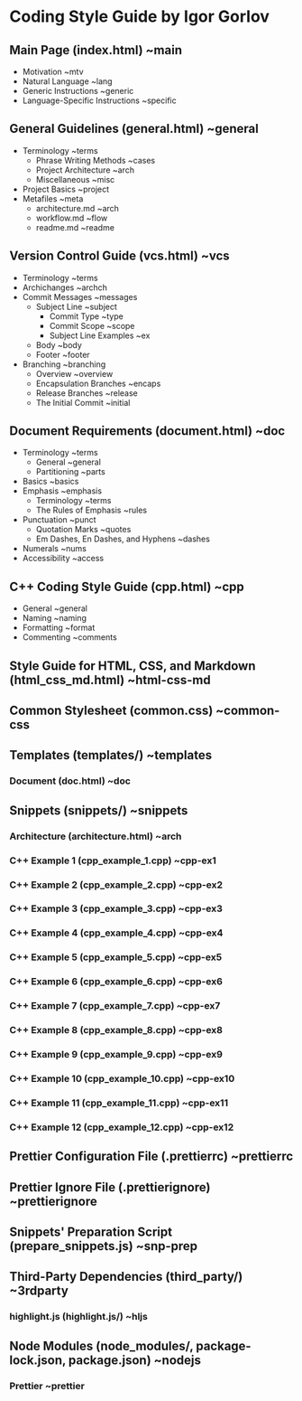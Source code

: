 # Coding Style Guide by Igor Gorlov

## Main Page (index.html) ~main

-   Motivation ~mtv
-   Natural Language ~lang
-   Generic Instructions ~generic
-   Language-Specific Instructions ~specific

## General Guidelines (general.html) ~general

-   Terminology ~terms
    -   Phrase Writing Methods ~cases
    -   Project Architecture ~arch
    -   Miscellaneous ~misc
-   Project Basics ~project
-   Metafiles ~meta
    -   architecture.md ~arch
    -   workflow.md ~flow
    -   readme.md ~readme

## Version Control Guide (vcs.html) ~vcs

-   Terminology ~terms
-   Archichanges ~archch
-   Commit Messages ~messages
    -   Subject Line ~subject
        -   Commit Type ~type
        -   Commit Scope ~scope
        -   Subject Line Examples ~ex
    -   Body ~body
    -   Footer ~footer
-   Branching ~branching
    -   Overview ~overview
    -   Encapsulation Branches ~encaps
    -   Release Branches ~release
    -   The Initial Commit ~initial

## Document Requirements (document.html) ~doc

-   Terminology ~terms
    -   General ~general
    -   Partitioning ~parts
-   Basics ~basics
-   Emphasis ~emphasis
    -   Terminology ~terms
    -   The Rules of Emphasis ~rules
-   Punctuation ~punct
    -   Quotation Marks ~quotes
    -   Em Dashes, En Dashes, and Hyphens ~dashes
-   Numerals ~nums
-   Accessibility ~access

## C++ Coding Style Guide (cpp.html) ~cpp

-   General ~general
-   Naming ~naming
-   Formatting ~format
-   Commenting ~comments

## Style Guide for HTML, CSS, and Markdown (html_css_md.html) ~html-css-md

## Common Stylesheet (common.css) ~common-css

## Templates (templates/) ~templates

### Document (doc.html) ~doc

## Snippets (snippets/) ~snippets

### Architecture (architecture.html) ~arch

### C++ Example 1 (cpp_example_1.cpp) ~cpp-ex1

### C++ Example 2 (cpp_example_2.cpp) ~cpp-ex2

### C++ Example 3 (cpp_example_3.cpp) ~cpp-ex3

### C++ Example 4 (cpp_example_4.cpp) ~cpp-ex4

### C++ Example 5 (cpp_example_5.cpp) ~cpp-ex5

### C++ Example 6 (cpp_example_6.cpp) ~cpp-ex6

### C++ Example 7 (cpp_example_7.cpp) ~cpp-ex7

### C++ Example 8 (cpp_example_8.cpp) ~cpp-ex8

### C++ Example 9 (cpp_example_9.cpp) ~cpp-ex9

### C++ Example 10 (cpp_example_10.cpp) ~cpp-ex10

### C++ Example 11 (cpp_example_11.cpp) ~cpp-ex11

### C++ Example 12 (cpp_example_12.cpp) ~cpp-ex12

## Prettier Configuration File (.prettierrc) ~prettierrc

## Prettier Ignore File (.prettierignore) ~prettierignore

## Snippets' Preparation Script (prepare_snippets.js) ~snp-prep

## Third-Party Dependencies (third_party/) ~3rdparty

### highlight.js (highlight.js/) ~hljs

## Node Modules (node_modules/, package-lock.json, package.json) ~nodejs

### Prettier ~prettier
